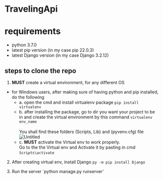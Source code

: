 # TravelingApi

# requirements

- python 3.7.0
- latest pip version (in my case pip 22.0.3)
- latest Django version (in my case Django 3.2.12)

## steps to clone the repo

1. **MUST** create a virtual environment, for any different OS
- for Windows users, after making sure of having python and pip installed, do the following
   - a. open the cmd and install virtualenv package
`pip install virtualenv`
   - b. after installing the package, go to dir you want your project to be in and create the virtual environment by this command
`virtualenv env_name` <br><br>
You shall find these folders (Scripts, Lib) and (pyvenv.cfg) file <br>
![Untitled](https://user-images.githubusercontent.com/66179261/156905473-240306db-abde-4c86-a4de-cbb02c07fcbe.jpg)
   - c. **MUST** activate the Virtual env to work properly. <br>
   Go to the the Virtual env and Activate it by pasting in cmd `Scripts\activate`

2. After creating virtual env, install Django 
`py -m pip install Django`

3. Run the server
`python manage.py runserver'
